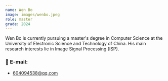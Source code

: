 ```yaml
---
name: Wen Bo
image: images/wenbo.jpeg
role: master
grade: 2024
---
```


Wen Bo is currently pursuing a master's degree in Computer Science at the University of Electronic Science and Technology of China. His main research interests lie in Image Signal Processing (ISP).


### 📧 E-mail:
- 604094538@qq.com
